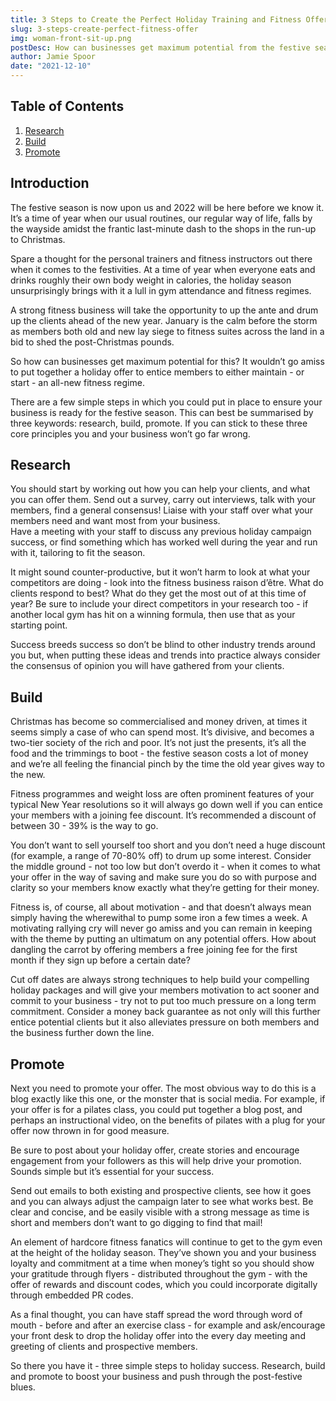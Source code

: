 ```yaml
---
title: 3 Steps to Create the Perfect Holiday Training and Fitness Offer
slug: 3-steps-create-perfect-fitness-offer
img: woman-front-sit-up.png
postDesc: How can businesses get maximum potential from the festive season and drum up the clients ahead of the new year?
author: Jamie Spoor
date: "2021-12-10"
---
```


## Table of Contents

1. [Research](#research)
2. [Build](#build)
3. [Promote](#promote)

## Introduction

The festive season is now upon us and 2022 will be here before we know it. It’s a time of year when our usual routines, our regular way of life, falls by the wayside amidst the frantic last-minute dash to the shops in the run-up to Christmas.

Spare a thought for the personal trainers and fitness instructors out there when it comes to the festivities. At a time of year when everyone eats and drinks roughly their own body weight in calories, the holiday season unsurprisingly brings with it a lull in gym attendance and fitness regimes.

A strong fitness business will take the opportunity to up the ante and drum up the clients ahead of the new year. January is the calm before the storm as members both old and new lay siege to fitness suites across the land in a bid to shed the post-Christmas pounds.

So how can businesses get maximum potential for this? It wouldn’t go amiss to put together a holiday offer to entice members to either maintain - or start - an all-new fitness regime.

There are a few simple steps in which you could put in place to ensure your business is ready for the festive season. This can best be summarised by three keywords: research, build, promote. If you can stick to these three core principles you and your business won’t go far wrong.

## Research

You should start by working out how you can help your clients, and what you can offer them. Send out a survey, carry out interviews, talk with your members, find a general consensus! Liaise with your staff over what your members need and want most from your business.  
Have a meeting with your staff to discuss any previous holiday campaign success, or find something which has worked well during the year and run with it, tailoring to fit the season.

It might sound counter-productive, but it won’t harm to look at what your competitors are doing - look into the fitness business raison d’être. What do clients respond to best? What do they get the most out of at this time of year? Be sure to include your direct competitors in your research too - if another local gym has hit on a winning formula, then use that as your starting point.

Success breeds success so don’t be blind to other industry trends around you but, when putting these ideas and trends into practice always consider the consensus of opinion you will have gathered from your clients.

## Build

Christmas has become so commercialised and money driven, at times it seems simply a case of who can spend most. It’s divisive, and becomes a two-tier society of the rich and poor. It’s not just the presents, it’s all the food and the trimmings to boot - the festive season costs a lot of money and we’re all feeling the financial pinch by the time the old year gives way to the new.

Fitness programmes and weight loss are often prominent features of your typical New Year resolutions so it will always go down well if you can entice your members with a joining fee discount. It’s recommended a discount of between 30 - 39% is the way to go.

You don’t want to sell yourself too short and you don’t need a huge discount (for example, a range of 70-80% off) to drum up some interest. Consider the middle ground - not too low but don’t overdo it - when it comes to what your offer in the way of saving and make sure you do so with purpose and clarity so your members know exactly what they’re getting for their money.

Fitness is, of course, all about motivation - and that doesn’t always mean simply having the wherewithal to pump some iron a few times a week. A motivating rallying cry will never go amiss and you can remain in keeping with the theme by putting an ultimatum on any potential offers. How about dangling the carrot by offering members a free joining fee for the first month if they sign up before a certain date?

Cut off dates are always strong techniques to help build your compelling holiday packages and will give your members motivation to act sooner and commit to your business - try not to put too much pressure on a long term commitment. Consider a money back guarantee as not only will this further entice potential clients but it also alleviates pressure on both members and the business further down the line.

## Promote

Next you need to promote your offer. The most obvious way to do this is a blog exactly like this one, or the monster that is social media. For example, if your offer is for a pilates class, you could put together a blog post, and perhaps an instructional video, on the benefits of pilates with a plug for your offer now thrown in for good measure.

Be sure to post about your holiday offer, create stories and encourage engagement from your followers as this will help drive your promotion. Sounds simple but it’s essential for your success.

Send out emails to both existing and prospective clients, see how it goes and you can always adjust the campaign later to see what works best. Be clear and concise, and be easily visible with a strong message as time is short and members don’t want to go digging to find that mail!

An element of hardcore fitness fanatics will continue to get to the gym even at the height of the holiday season. They’ve shown you and your business loyalty and commitment at a time when money’s tight so you should show your gratitude through flyers - distributed throughout the gym - with the offer of rewards and discount codes, which you could incorporate digitally through embedded PR codes.

As a final thought, you can have staff spread the word through word of mouth - before and after an exercise class - for example and ask/encourage your front desk to drop the holiday offer into the every day meeting and greeting of clients and prospective members.

So there you have it - three simple steps to holiday success. Research, build and promote to boost your business and push through the post-festive blues.
